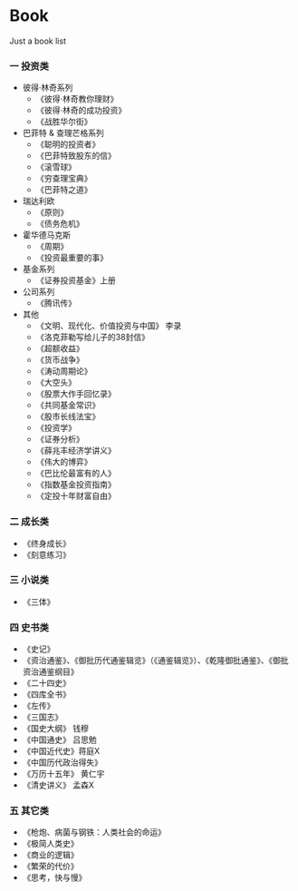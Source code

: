 # Book
Just a book list
### 一 投资类
* 彼得·林奇系列
  * 《彼得·林奇教你理财》
  * 《彼得·林奇的成功投资》
  * 《战胜华尔街》
* 巴菲特 & 查理芒格系列
  * 《聪明的投资者》
  * 《巴菲特致股东的信》
  * 《滚雪球》
  * 《穷查理宝典》
  * 《巴菲特之道》
* 瑞达利欧
  * 《原则》
  * 《债务危机》
* 霍华德马克斯
  * 《周期》
  * 《投资最重要的事》
* 基金系列
  * 《证券投资基金》上册
* 公司系列
  * 《腾讯传》
* 其他
  * 《文明、现代化、价值投资与中国》 李录
  * 《洛克菲勒写给儿子的38封信》
  * 《超额收益》
  * 《货币战争》    
  * 《涛动周期论》 
  * 《大空头》  
  * 《股票大作手回忆录》 
  * 《共同基金常识》
  * 《股市长线法宝》
  * 《投资学》  
  * 《证券分析》  
  * 《薛兆丰经济学讲义》
  * 《伟大的博弈》
  * 《巴比伦最富有的人》
  * 《指数基金投资指南》
  * 《定投十年财富自由》
### 二 成长类
* 《终身成长》
* 《刻意练习》
### 三 小说类
* 《三体》
### 四 史书类
* 《史记》  
* 《资治通鉴》、《御批历代通鉴辑览》（《通鉴辑览》）、《乾隆御批通鉴》、《御批资治通鉴纲目》
* 《二十四史》  
* 《四库全书》
* 《左传》 
* 《三国志》 
* 《国史大纲》 钱穆
* 《中国通史》 吕思勉
* 《中国近代史》蒋庭X 
* 《中国历代政治得失》 
* 《万历十五年》 黄仁宇 
* 《清史讲义》 孟森X
### 五 其它类
* 《枪炮、病菌与钢铁：人类社会的命运》  
* 《极简人类史》
* 《商业的逻辑》
* 《繁荣的代价》
* 《思考，快与慢》
